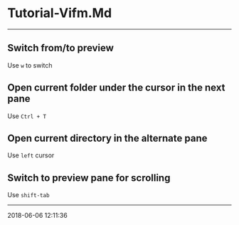 # Tutorial-Vifm.Md

----------------------------------------- 

## Switch from/to preview
Use `w` to switch

## Open current folder under the cursor in the next pane
Use `Ctrl + T` 

## Open current directory in the alternate pane
Use `left` cursor

## Switch to preview pane for scrolling
Use `shift-tab`

-----------------------------------------
2018-06-06 12:11:36
